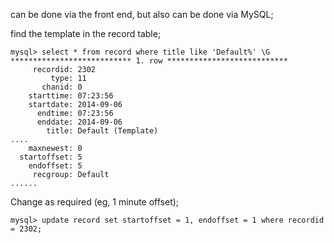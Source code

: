 can be done via the front end, but also can be done via MySQL;

find the template in the record table;

    mysql> select * from record where title like 'Default%' \G
    *************************** 1. row ***************************
         recordid: 2302
             type: 11
           chanid: 0
        starttime: 07:23:56
        startdate: 2014-09-06
          endtime: 07:23:56
          enddate: 2014-09-06
            title: Default (Template)
    ....
        maxnewest: 0
      startoffset: 5
        endoffset: 5
         recgroup: Default
    ......

Change as required (eg, 1 minute offset);

    mysql> update record set startoffset = 1, endoffset = 1 where recordid = 2302;